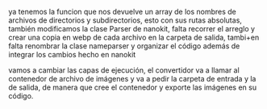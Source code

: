 ya tenemos la funcion que nos devuelve un array de los nombres de archivos de directorios y subdirectorios, esto con sus rutas absolutas,
también modificamos la clase Parser de nanokit, falta recorrer el arreglo y crear una copia en webp de cada archivo en la carpeta de salida, tambi+en falta renombrar la clase nameparser y organizar el código además de integrar los cambios hecho en nanokit


vamos a cambiar las capas de ejecución, el convertidor va a llamar al contenedor de archivo de imágenes y va a pedir la carpeta de entrada y la de salida, de manera que cree el contenedor y exporte las imágenes en su código.